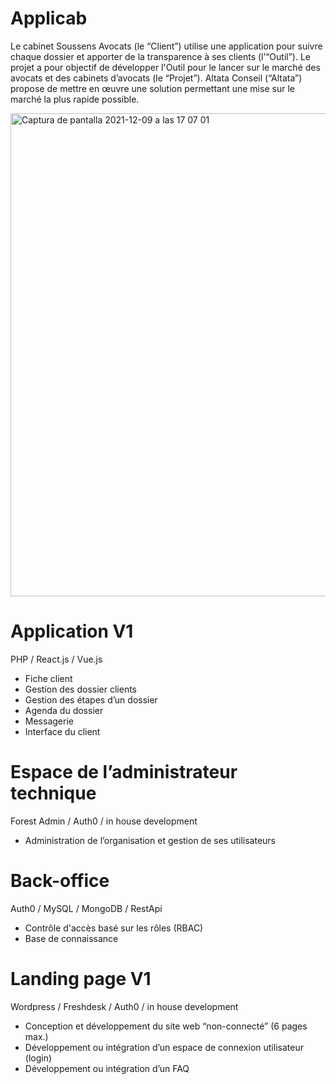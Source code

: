 # Applicab

Le cabinet Soussens Avocats (le “Client”) utilise une application pour suivre chaque dossier et apporter de la transparence à ses clients (l’“Outil”). 
Le projet a pour objectif de développer l'Outil pour le lancer sur le marché des avocats et des cabinets d’avocats (le “Projet”).
Altata Conseil (“Altata”) propose de mettre en œuvre une solution permettant une mise sur le marché la plus rapide possible.

<img width="773" alt="Captura de pantalla 2021-12-09 a las 17 07 01" src="https://user-images.githubusercontent.com/57629583/145432490-e4c4aec5-901f-439c-86cf-630d0d4f1a05.png">


# Application V1
PHP / React.js / Vue.js
- Fiche client
- Gestion des dossier clients
- Gestion des étapes d’un dossier 
- Agenda du dossier
- Messagerie 
- Interface du client

# Espace de l’administrateur technique 
Forest Admin / Auth0 / in house development
- Administration de l’organisation et gestion de ses utilisateurs

# Back-office
Auth0 / MySQL / MongoDB / RestApi 
- Contrôle d'accès basé sur les rôles (RBAC)
- Base de connaissance

# Landing page V1
Wordpress / Freshdesk / Auth0 / in house development
- Conception et développement du site web “non-connecté” (6 pages max.) 
- Développement ou intégration d’un espace de connexion utilisateur (login)
- Développement ou intégration d’un FAQ
